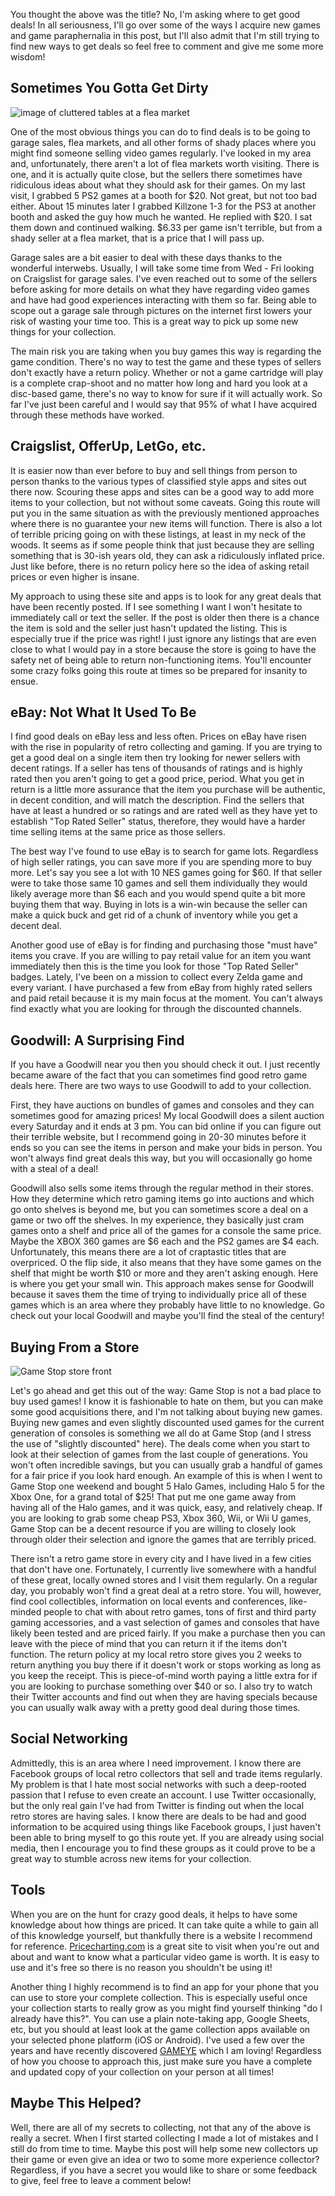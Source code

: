 You thought the above was the title? No, I'm asking where to get good deals! In all seriousness, I'll go over some of the ways I acquire new games and game paraphernalia in this post, but I'll also admit that I'm still trying to find new ways to get deals so feel free to comment and give me some more wisdom!

## Sometimes You Gotta Get Dirty

<div class="image-container">
	 <img src="https://res.cloudinary.com/https-joeyg-me/image/upload/v1552515483/gaming/flea-market.jpg" onclick="openImage('https://res.cloudinary.com/https-joeyg-me/image/upload/v1552515483/gaming/flea-market.jpg')" alt="image of cluttered tables at a flea market">
</div>

One of the most obvious things you can do to find deals is to be going to garage sales, flea markets, and all other forms of shady places where you might find someone selling video games regularly. I've looked in my area and, unfortunately, there aren't a lot of flea markets worth visiting. There is one, and it is actually quite close, but the sellers there sometimes have ridiculous ideas about what they should ask for their games. On my last visit, I grabbed 5 PS2 games at a booth for $20. Not great, but not too bad either. About 15 minutes later I grabbed Killzone 1-3 for the PS3 at another booth and asked the guy how much he wanted. He replied with $20. I sat them down and continued walking. $6.33 per game isn't terrible, but from a shady seller at a flea market, that is a price that I will pass up.

Garage sales are a bit easier to deal with these days thanks to the wonderful interwebs. Usually, I will take some time from Wed - Fri looking on Craigslist for garage sales. I've even reached out to some of the sellers before asking for more details on what they have regarding video games and have had good experiences interacting with them so far. Being able to scope out a garage sale through pictures on the internet first lowers your risk of wasting your time too. This is a great way to pick up some new things for your collection.

The main risk you are taking when you buy games this way is regarding the game condition. There's no way to test the game and these types of sellers don't exactly have a return policy. Whether or not a game cartridge will play is a complete crap-shoot and no matter how long and hard you look at a disc-based game, there's no way to know for sure if it will actually work. So far I've just been careful and I would say that 95% of what I have acquired through these methods have worked.

## Craigslist, OfferUp, LetGo, etc.

It is easier now than ever before to buy and sell things from person to person thanks to the various types of classified style apps and sites out there now. Scouring these apps and sites can be a good way to add more items to your collection, but not without some caveats. Going this route will put you in the same situation as with the previously mentioned approaches where there is no guarantee your new items will function. There is also a lot of terrible pricing going on with these listings, at least in my neck of the woods. It seems as if some people think that just because they are selling something that is 30-ish years old, they can ask a ridiculously inflated price. Just like before, there is no return policy here so the idea of asking retail prices or even higher is insane.

My approach to using these site and apps is to look for any great deals that have been recently posted. If I see something I want I won't hesitate to immediately call or text the seller. If the post is older then there is a chance the item is sold and the seller just hasn't updated the listing. This is especially true if the price was right! I just ignore any listings that are even close to what I would pay in a store because the store is going to have the safety net of being able to return non-functioning items. You'll encounter some crazy folks going this route at times so be prepared for insanity to ensue.

## eBay: Not What It Used To Be

I find good deals on eBay less and less often. Prices on eBay have risen with the rise in popularity of retro collecting and gaming. If you are trying to get a good deal on a single item then try looking for newer sellers with decent ratings. If a seller has tens of thousands of ratings and is highly rated then you aren't going to get a good price, period. What you get in return is a little more assurance that the item you purchase will be authentic, in decent condition, and will match the description. Find the sellers that have at least a hundred or so ratings and are rated well as they have yet to establish "Top Rated Seller" status, therefore, they would have a harder time selling items at the same price as those sellers.

The best way I've found to use eBay is to search for game lots. Regardless of high seller ratings, you can save more if you are spending more to buy more. Let's say you see a lot with 10 NES games going for $60. If that seller were to take those same 10 games and sell them individually they would likely average more than $6 each and you would spend quite a bit more buying them that way. Buying in lots is a win-win because the seller can make a quick buck and get rid of a chunk of inventory while you get a decent deal.

Another good use of eBay is for finding and purchasing those "must have" items you crave. If you are willing to pay retail value for an item you want immediately then this is the time you look for those "Top Rated Seller" badges. Lately, I've been on a mission to collect every Zelda game and every variant. I have purchased a few from eBay from highly rated sellers and paid retail because it is my main focus at the moment. You can't always find exactly what you are looking for through the discounted channels.

## Goodwill: A Surprising Find

If you have a Goodwill near you then you should check it out. I just recently became aware of the fact that you can sometimes find good retro game deals here. There are two ways to use Goodwill to add to your collection.

First, they have auctions on bundles of games and consoles and they can sometimes good for amazing prices! My local Goodwill does a silent auction every Saturday and it ends at 3 pm. You can bid online if you can figure out their terrible website, but I recommend going in 20-30 minutes before it ends so you can see the items in person and make your bids in person. You won't always find great deals this way, but you will occasionally go home with a steal of a deal!

Goodwill also sells some items through the regular method in their stores. How they determine which retro gaming items go into auctions and which go onto shelves is beyond me, but you can sometimes score a deal on a game or two off the shelves. In my experience, they basically just cram games onto a shelf and price all of the games for a console the same price. Maybe the XBOX 360 games are $6 each and the PS2 games are $4 each. Unfortunately, this means there are a lot of craptastic titles that are overpriced. O the flip side, it also means that they have some games on the shelf that might be worth $10 or more and they aren't asking enough. Here is where you get your small win. This approach makes sense for Goodwill because it saves them the time of trying to individually price all of these games which is an area where they probably have little to no knowledge. Go check out your local Goodwill and maybe you'll find the steal of the century!

## Buying From a Store

<div class="image-container">
	 <img src="https://res.cloudinary.com/https-joeyg-me/image/upload/v1552515484/gaming/game_stop.jpg" alt="Game Stop store front" onclick="openImage('https://res.cloudinary.com/https-joeyg-me/image/upload/v1552515484/gaming/game_stop.jpg')">
</div>

Let's go ahead and get this out of the way: Game Stop is not a bad place to buy used games! I know it is fashionable to hate on them, but you can make some good acquisitions there, and I'm not talking about buying new games. Buying new games and even slightly discounted used games for the current generation of consoles is something we all do at Game Stop (and I stress the use of "slightly discounted" here). The deals come when you start to look at their selection of games from the last couple of generations. You won't often incredible savings, but you can usually grab a handful of games for a fair price if you look hard enough. An example of this is when I went to Game Stop one weekend and bought 5 Halo Games, including Halo 5 for the Xbox One, for a grand total of $25! That put me one game away from having all of the Halo games, and it was quick, easy, and relatively cheap. If you are looking to grab some cheap PS3, Xbox 360, Wii, or Wii U games, Game Stop can be a decent resource if you are willing to closely look through older their selection and ignore the games that are terribly priced.

There isn't a retro game store in every city and I have lived in a few cities that don't have one. Fortunately, I currently live somewhere with a handful of these great, locally owned stores and I visit them regularly. On a regular day, you probably won't find a great deal at a retro store. You will, however, find cool collectibles, information on local events and conferences, like-minded people to chat with about retro games, tons of first and third party gaming accessories, and a vast selection of games and consoles that have likely been tested and are priced fairly. If you make a purchase then you can leave with the piece of mind that you can return it if the items don't function. The return policy at my local retro store gives you 2 weeks to return anything you buy there if it doesn't work or stops working as long as you keep the receipt. This is piece-of-mind worth paying a little extra for if you are looking to purchase something over $40 or so. I also try to watch their Twitter accounts and find out when they are having specials because you can usually walk away with a pretty good deal during those times.

## Social Networking

Admittedly, this is an area where I need improvement. I know there are Facebook groups of local retro collectors that sell and trade items regularly. My problem is that I hate most social networks with such a deep-rooted passion that I refuse to even create an account. I use Twitter occasionally, but the only real gain I've had from Twitter is finding out when the local retro stores are having sales. I know there are deals to be had and good information to be acquired using things like Facebook groups, I just haven't been able to bring myself to go this route yet. If you are already using social media, then I encourage you to find these groups as it could prove to be a great way to stumble across new items for your collection.

## Tools

When you are on the hunt for crazy good deals, it helps to have some knowledge about how things are priced. It can take quite a while to gain all of this knowledge yourself, but thankfully there is a website I recommend for reference. [Pricecharting.com](https://www.pricecharting.com/) is a great site to visit when you're out and about and want to know what a particular video game is worth. It is easy to use and it's free so there is no reason you shouldn't be using it!

Another thing I highly recommend is to find an app for your phone that you can use to store your complete collection. This is especially useful once your collection starts to really grow as you might find yourself thinking "do I already have this?". You can use a plain note-taking app, Google Sheets, etc, but you should at least look at the game collection apps available on your selected phone platform (iOS or Android). I've used a few over the years and have recently discovered [GAMEYE](https://play.google.com/store/apps/details?id=com.hairyharri.gameye&hl=en_US) which I am loving! Regardless of how you choose to approach this, just make sure you have a complete and updated copy of your collection on your person at all times!

## Maybe This Helped?

Well, there are all of my secrets to collecting, not that any of the above is really a secret. When I first started collecting I made a lot of mistakes and I still do from time to time. Maybe this post will help some new collectors up their game or even give an idea or two to some more experience collector? Regardless, if you have a secret you would like to share or some feedback to give, feel free to leave a comment below!
